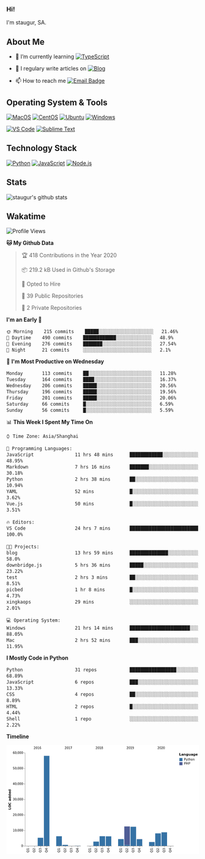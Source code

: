 ### Hi!

I'm staugur, SA.

## About Me

- 🌱 I’m currently learning [![TypeScript](https://img.shields.io/badge/TS-TypeScript-3178c6)](https://www.typescriptlang.org/)

- 📝 I regulary write articles on [![Blog](https://img.shields.io/badge/-Blog-629ccd?style=for-the-badge&logo=python&logoColor=ffffff)](https://blog.saintic.com)

- 📫 How to reach me [![Email Badge](https://img.shields.io/badge/-email-c14438?style=for-the-badge&logo=Gmail&logoColor=ffffff)](mailto:staugur@saintic.com)

## Operating System & Tools

[![MacOS](https://img.shields.io/badge/macOS-Catalina-292e33?style=flat-square&logo=apple&logoColor=ffffff)](https://www.apple.com/macos/catalina/)
[![CentOS](https://img.shields.io/badge/CentOS-7.0-purple?style=flat-square&logo=CentOS&logoColor=)](https://www.centos.org/)
[![Ubuntu](https://img.shields.io/badge/Ubuntu-18-orange?style=flat-square&logo=Ubuntu&logoColor=e95420)](https://www.ubuntu.com/)
[![Windows](https://img.shields.io/badge/Windows-10-blue?style=flat-square&logo=windows&logoColor=0067b8 )](https://www.microsoft.com/)

[![VS Code](https://img.shields.io/badge/IDE-VSCode-%23007ACC?style=flat-square&logo=Visual-studio-code)](https://code.visualstudio.com/)
[![Sublime Text](https://img.shields.io/badge/IDE-SublimeText-black?style=flat-square&logo=Sublime+Text)](https://www.sublimetext.com/)

## Technology Stack

[![Python](https://img.shields.io/badge/-Python-3776AB?style=flat-square&logo=python&logoColor=ffffff)](https://www.python.org/)
[![JavaScript](https://img.shields.io/badge/-JavaScript-%23F7DF1C?style=flat-square&logo=javascript&logoColor=000000&labelColor=%23F7DF1C&color=%23FFCE5A)](https://www.javascript.com/)
[![Node.js](https://img.shields.io/badge/-Node.js-00ADD8?style=flat-square&logo=node.js&logoColor=ffffff)](https://nodejs.org/)

## Stats

![staugur's github stats](https://github-readme-stats.vercel.app/api?username=staugur&show_icons=true)

## Wakatime
<!--START_SECTION:waka-->
![Profile Views](http://img.shields.io/badge/Profile%20Views-0-blue)

**🐱 My Github Data** 

> 🏆 418 Contributions in the Year 2020
 > 
> 📦 219.2 kB Used in Github's Storage 
 > 
> 💼 Opted to Hire
 > 
> 📜 39 Public Repositories
 > 
> 🔑 2 Private Repositories 

**I'm an Early 🐤** 

```text
🌞 Morning    215 commits    █████░░░░░░░░░░░░░░░░░░░░   21.46% 
🌆 Daytime    490 commits    ████████████░░░░░░░░░░░░░   48.9% 
🌃 Evening    276 commits    ███████░░░░░░░░░░░░░░░░░░   27.54% 
🌙 Night      21 commits     ░░░░░░░░░░░░░░░░░░░░░░░░░   2.1%

```
📅 **I'm Most Productive on Wednesday** 

```text
Monday       113 commits    ██░░░░░░░░░░░░░░░░░░░░░░░   11.28% 
Tuesday      164 commits    ████░░░░░░░░░░░░░░░░░░░░░   16.37% 
Wednesday    206 commits    █████░░░░░░░░░░░░░░░░░░░░   20.56% 
Thursday     196 commits    █████░░░░░░░░░░░░░░░░░░░░   19.56% 
Friday       201 commits    █████░░░░░░░░░░░░░░░░░░░░   20.06% 
Saturday     66 commits     █░░░░░░░░░░░░░░░░░░░░░░░░   6.59% 
Sunday       56 commits     █░░░░░░░░░░░░░░░░░░░░░░░░   5.59%

```


📊 **This Week I Spent My Time On** 

```text
⌚︎ Time Zone: Asia/Shanghai

💬 Programming Languages: 
JavaScript               11 hrs 48 mins      ████████████░░░░░░░░░░░░░   48.95% 
Markdown                 7 hrs 16 mins       ███████░░░░░░░░░░░░░░░░░░   30.18% 
Python                   2 hrs 38 mins       ██░░░░░░░░░░░░░░░░░░░░░░░   10.94% 
YAML                     52 mins             █░░░░░░░░░░░░░░░░░░░░░░░░   3.62% 
Vue.js                   50 mins             █░░░░░░░░░░░░░░░░░░░░░░░░   3.51%

🔥 Editors: 
VS Code                  24 hrs 7 mins       █████████████████████████   100.0%

🐱‍💻 Projects: 
blog                     13 hrs 59 mins      ██████████████░░░░░░░░░░░   58.0% 
downbridge.js            5 hrs 36 mins       █████░░░░░░░░░░░░░░░░░░░░   23.22% 
test                     2 hrs 3 mins        ██░░░░░░░░░░░░░░░░░░░░░░░   8.51% 
picbed                   1 hr 8 mins         █░░░░░░░░░░░░░░░░░░░░░░░░   4.73% 
xingkaops                29 mins             ░░░░░░░░░░░░░░░░░░░░░░░░░   2.01%

💻 Operating System: 
Windows                  21 hrs 14 mins      ██████████████████████░░░   88.05% 
Mac                      2 hrs 52 mins       ███░░░░░░░░░░░░░░░░░░░░░░   11.95%

```

**I Mostly Code in Python** 

```text
Python                   31 repos            █████████████████░░░░░░░░   68.89% 
JavaScript               6 repos             ███░░░░░░░░░░░░░░░░░░░░░░   13.33% 
CSS                      4 repos             ██░░░░░░░░░░░░░░░░░░░░░░░   8.89% 
HTML                     2 repos             █░░░░░░░░░░░░░░░░░░░░░░░░   4.44% 
Shell                    1 repo              ░░░░░░░░░░░░░░░░░░░░░░░░░   2.22%

```


**Timeline**

![Chart not found](https://github.com/staugur/staugur/blob/master/charts/bar_graph.png) 


<!--END_SECTION:waka-->
